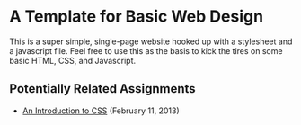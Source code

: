# A Template for Basic Web Design

This is a super simple, single-page website hooked up with a stylesheet and a javascript file. Feel free to use this as the basis to kick the tires on some basic HTML, CSS, and Javascript.

## Potentially Related Assignments

* [An Introduction to CSS](https://gist.github.com/stevekinney/4751517) (February 11, 2013)

